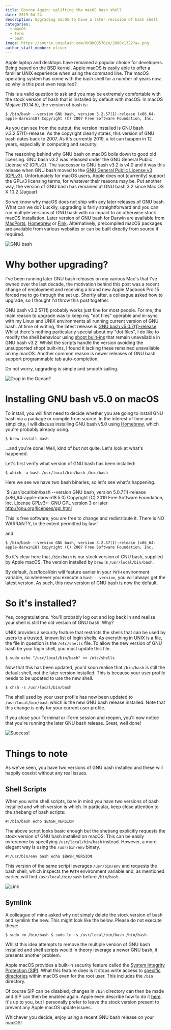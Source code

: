 ```yaml
---
title: Bourne Again: uplifting the macOS bash shell
date: 2019-04-24
description: Upgrading macOS to have a later revision of bash shell
categories:
  - macOS
  - term
  - bash
image: https://source.unsplash.com/OKOOGO578eo/2000x1322?a=.png
author_staff_member: oliver
---
```


Apple laptop and desktops have remained a popular choice for developers. Being based on the BSD kernel, Apple macOS is easily able to offer a familiar UNIX experience when using the command line. The macOS operating system has come with the bash shell for a number of years now, so why is this post even required?

This is a valid question to ask and you may be extremely comfortable with the stock version of bash that is installed by default with macOS. In macOS Mojave (10.14.5), the version of bash is:

`$ /bin/bash --version
GNU bash, version 3.2.57(1)-release (x86_64-apple-darwin18)
Copyright (C) 2007 Free Software Foundation, Inc.`

As you can see from the output, the version installed is GNU bash v.3.2.57(1)-release. As the copyright clearly states, this version of GNU bash dates back to 2007. As it's currently 2019, a lot can happen in 12 years, especially in computing and security.

The reasoning behind why GNU bash on macOS boils down to good old licensing. GNU bash v3.2 was released under the GNU General Public License v2 (GPLv2). The successor to GNU bash v3.2 is v4.0 and it was this release when GNU bash moved to the [GNU General Public License v3 (GPLv3)](https://www.gnu.org/licenses/gpl.html). Unfortunately for macOS users, Apple does not (currently) support the GPLv3 licensing terms, for whatever their reasons may be. Put another way, the version of GNU bash has remained at GNU bash 3.2 since Mac OS X 10.2 (Jaguar).

So we know why macOS does not ship with any later releases of GNU bash. What can we do? Luckily, upgrading is fairly straightforward and you can run multiple versions of GNU bash with no impact to an otherwise stock macOS installation. Later version of GNU bash for Darwin are available from [MacPorts](http://trac.macports.org/browser/trunk/dports/shells/bash), [Homebrew](http://brew.sh/) or [Fink](http://pdb.finkproject.org/pdb/package.php/bash). Alternatively, precompiled macOS packages are available from various websites or can be built directly from source if required.

![GNU bash](https://tiswww.case.edu/php/chet/img/bash-logo-web.png)

# Why bother upgrading?

I've been running later GNU bash releases on my various Mac's that I've owned over the last decade, the motivation behind this post was a recent change of employment and receiving a brand new Apple Macbook Pro 15 forced me to go through the set up. Shortly after, a colleague asked how to upgrade, so I thought I'd throw this post together.

GNU bash v3.2.57(1) probably works just fine for most people. For me, the main reason to upgrade was to keep my "dot files" operable and in-sync with my Linux and UNIX environments all running current version of GNU bash. At time of writing, the latest release is [GNU bash v5.0.7(1)-release](https://tiswww.case.edu/php/chet/bash/bashtop.html#CurrentStatus). Whilst there's nothing particularly special about my "dot files", I do like to modify the shell behaviour using [shopt built-ins](https://www.gnu.org/software/bash/manual/bash.html#The-Shopt-Builtin) that remain unavailable in GNU bash v3.2. Whilst the scripts handle the version avoiding the unsupported shopt built-ins, I found it lacking these remained unavailable on my macOS. Another common reason is newer releases of GNU bash support programmable tab auto-completion.

Do not worry, upgrading is simple and smooth sailing.

![Drop in the Ocean?](https://source.unsplash.com/eIhH7RTlTZA/1500x1000?a=.png)

# Installing GNU bash v5.0 on macOS

To install, you will first need to decide whether you are going to install GNU bash via a package or compile from source. In the interest of time and simplicity, I will discuss installing GNU bash v5.0 using [Homebrew](http://brew.sh/), which you're probably already using.

`$ brew install bash`

...and you're done! Well, kind of but not quite. Let's look at what's happened.

Let's first verify what version of GNU bash has been installed:

``$ which -a bash
/usr/local/bin/bash
/bin/bash``

Here we see we have two bash binaries, so let's see what's happening.

`$ /usr/local/bin/bash --version
GNU bash, version 5.0.7(1)-release (x86_64-apple-darwin18.5.0)
Copyright (C) 2019 Free Software Foundation, Inc.
License GPLv3+: GNU GPL version 3 or later <http://gnu.org/licenses/gpl.html>

This is free software; you are free to change and redistribute it.
There is NO WARRANTY, to the extent permitted by law.`

and

``$ /bin/bash --version
GNU bash, version 3.2.57(1)-release (x86_64-apple-darwin18)
Copyright (C) 2007 Free Software Foundation, Inc.``

So it's clear here that `/bin/bash` is our stock version of GNU bash, supplied by Apple macOS. The version installed by `brew` is `/usr/local/bin/bash`.

By default, /usr/local/bin will feature earlier in your `PATH` environment variable, so whenever you execute a `bash --version`, you will always get the latest version. As such, this new version of GNU bash is now the default.

# So it's installed?

Yes, congratulations. You'll probably log out and log back in and realise your shell is still the old version of GNU bash. Why?

UNIX provides a security feature that restricts the shells that can be used by users to a trusted, known list of login shells. As everything in UNIX is a file, the file in question is the `/etc/shells` file. To allow the new version of GNU bash be your login shell, you must update this file.

`$ sudo echo "/usr/local/bin/bash" >> /etc/shells`

Now that this has been updated, you'd soon realise that `/bin/bash` is still the default shell, not the later version installed. This is because your user profile needs to be updated to use the new shell.

`$ chsh -s /usr/local/bin/bash`

The shell used by your user profile has now been updated to `/usr/local/bin/bash` which is the new GNU bash release installed. Note that this change is only for your current user profile.

If you close your Terminal or iTerm session and reopen, you'll now notice that you're running the later GNU bash release. Great, well done!

![Success!](https://source.unsplash.com/AndE50aaHn4/1500x1000?a=.png)

# Things to note

As we've seen, you have two versions of GNU bash installed and these will happily coexist without any real issues.

## Shell Scripts

When you write shell scripts, bare in mind you have two versions of bash installed and which version is which. In particular, keep close attention to the shebang of bash scripts:

`#!/bin/bash
echo $BASH_VERSION`

The above script looks basic enough but the shebang explicitly requests the stock version of GNU bash installed on macOS. This can be easily ovrercome by specifying `/usr/local/bin/bash` instead. However, a more elegant way is using the `/usr/bin/env` binary.

`#!/usr/bin/env bash
echo $BASH_VERSION`

This version of the same script leverages `/usr/bin/env` and requests the bash shell, which inspects the `PATH` environment variable and, as mentioned earlier, will find `/usr/local/bin/bash` before `/bin/bash`.

![Link](https://source.unsplash.com/gtVrejEGdmM/1500x1000?a=.png)

## Symlink

A colleague of mine asked why not simply delete the stock version of bash and symlink the new. This might look like the below. Please do not execute these:

`$ sudo rm /bin/bash
$ sudo ln -s /usr/local/bin/bash /bin/bash`

Whilst this idea attempts to remove the multiple version of GNU bash installed and shell scripts would in theory leverage a newer GNU bash, it presents another problem.

Apple macOS provides a built-in security feature called the [System Integrity Protection (SIP)](https://developer.apple.com/library/archive/documentation/Security/Conceptual/System_Integrity_Protection_Guide/Introduction/Introduction.html). What this feature does is it stops write access to [specific directories](https://developer.apple.com/library/archive/documentation/Security/Conceptual/System_Integrity_Protection_Guide/FileSystemProtections/FileSystemProtections.html) within macOS even for the root user. This includes the ``/bin`` directory.

Of course SIP can be disabled, changes in `/bin` directory can then be made and SIP can then be enabled again. Apple even describe how to do it [here](https://developer.apple.com/library/archive/documentation/Security/Conceptual/System_Integrity_Protection_Guide/ConfiguringSystemIntegrityProtection/ConfiguringSystemIntegrityProtection.html). It's up to you, but I personally prefer to leave the stock version present to prevent any Apple macOS update issues.

Whichever you decide, enjoy using a recent GNU bash release on your macOS!
